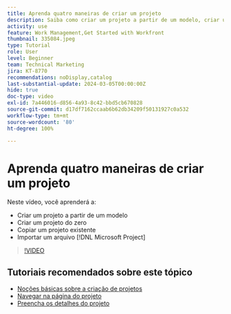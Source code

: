 ```yaml
---
title: Aprenda quatro maneiras de criar um projeto
description: Saiba como criar um projeto a partir de um modelo, criar um projeto do zero, copiar um projeto existente ou importar um arquivo  [!DNL Microsoft Project] .
activity: use
feature: Work Management,Get Started with Workfront
thumbnail: 335084.jpeg
type: Tutorial
role: User
level: Beginner
team: Technical Marketing
jira: KT-8770
recommendations: noDisplay,catalog
last-substantial-update: 2024-03-05T00:00:00Z
hide: true
doc-type: video
exl-id: 7a446016-d856-4a93-8c42-bbd5cb670828
source-git-commit: d17df7162ccaab6b62db34209f50131927c0a532
workflow-type: tm+mt
source-wordcount: '80'
ht-degree: 100%

---
```


# Aprenda quatro maneiras de criar um projeto

Neste vídeo, você aprenderá a:

* Criar um projeto a partir de um modelo
* Criar um projeto do zero
* Copiar um projeto existente
* Importar um arquivo [!DNL Microsoft Project]

>[!VIDEO](https://video.tv.adobe.com/v/335084/?quality=12&learn=on&enablevpops)

## Tutoriais recomendados sobre este tópico

* [Noções básicas sobre a criação de projetos](/help/manage-work/projects/understand-basic-project-creation.md)
* [Navegar na página do projeto](/help/manage-work/projects/navigate-the-project-page.md)
* [Preencha os detalhes do projeto](/help/manage-work/projects/fill-in-the-project-details.md)
